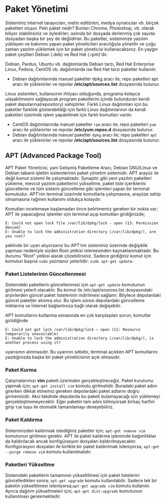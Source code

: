 # Paket Yönetimi
Sisteminiz internet tarayıcıları, metin editörleri, medya oynatıcılar vb. birçok paketten oluşur. Peki paket nedir? 
Bunları Chrome, Photoshop, vb. olarak biliyor olabilirsiniz ve öyledirler; aslında bir dosyada derlenmiş çok sayıda dosyadan başka bir şey de değildirler.
Bu paketler, sisteminize yazılım yükleyen ve bakımını yapan paket yöneticileri aracılığıyla yönetilir ve çoğu zaman yazılım yüklemek için bir paket yöneticisi kullanacaksınız. En yaygın paket çeşitleri Debian (.deb) ve Red Hat (.rpm)'dir. 

Debian, Pardus, Ubuntu vb. dağıtımlarda Debian tarzı, Red Hat Enterprise Linux, Fedora, CentOS vb. dağıtımlarda ise Red Hat tarzı paketler kullanılır.
+ Debian dağıtımlarında manuel paketler dpkg aracı ile; repo paketleri apt aracı ile yüklenirler ve repolar **/etc/apt/sources.list** dosyasında bulunur.

Linux sistemleri, kullanıcının ihtiyacı olduğunda, programa kolayca ulaşabilmesini sağlayacak program paketlerini içinde bulunduran kendi paket depolarına(repository) sahiptirler. Farklı Linux dağıtımları için bu paketler farklılık gösterebildiği için farklı Linux dağıtımlarının da kendi paketleri üzerinde işlem yapabilmek için farklı komutları vardır.
+ CentOS dağıtımlarında manuel paketler `rpm` aracı ile; repo paketleri `yum` aracı ile yüklenirler ve repolar **/etc/yum.repos.d** dosyasında bulunur.
+ Debian dağıtımlarında manuel paketler `dpkg` aracı ile; repo paketleri `apt` aracı ile yüklenirler ve repolar **/etc/apt/sources.list** dosyasında bulunur.

## APT (Advanced Package Tool) 
APT Paket Yöneticisi, yani Gelişmiş Paketleme Aracı, Debian GNU/Linux ve Debian
tabanlı işletim sistemlerinin paket yönetim sistemidir. APT arayüz ile değil komut sistemi ile çalışmaktadır.
Synaptic gibi yeni yazılım paketleri yükleme, mevcut yazılım paketlerini yükseltme,
paket liste içeriklerini güncelleme ve tüm sistemi güncelleme gibi işlemleri yapan bir
terminal komutudur.
APT’nin terminal üzerinde komutlarla çalışmasına, arayüze sahip olmamasına rağmen
kullanımı oldukça kolaydır.

Komutları incelemeye başlamadan önce belirtmemiz gereken bir nokta var; APT ile
yapacağınız işlemler için terminal açıp komutları girdiğinizde;
```
E: Could not open lock file /var/lib/dpkg/lock - open (13: Permission denied)
E: Unable to lock the administration directory (/var/lib/dpkg/), are you root?
```
şeklinde bir uyarı alıyorsanız bu APT’nin sisteminiz üzerinde değişiklik yapması nedeniyle sizden Root yetkisi istemesinden kaynaklanmaktadır. Bu durumu “Root” yetkisi alarak çözebilirsiniz. Sadece girdiğiniz komut için komutun başına `sudo` yazmanız yeterlidir: ```sudo apt-get update```.

### Paket Listelerinin Güncellenmesi
Sistemdeki paketlerin güncellenmesi için ```apt-get update``` komutunun girilmesi yeterli olacaktır. 
Bu komut ile /etc/apt/sources.list dosyasındaki arşivlerden güncel paket listelerinin indirilmesi sağlanır. Böylece depolardaki güncel paketler alınmış olur.
Bu işlem süresi depolardaki güncelleme miktarına ve İnternet bağlantınıza bağlı olarak değişebilir.

APT komutlarını kullanma esnasında en çok karşılaşılan sorun; komutlar girildiğinde
```
E: Could not get lock /var/lib/dpkg/lock – open (11: Resource temporarily unavailable)
E: Unable to lock the administration directory (/var/lib/dpkg/), is another process using it?
```
uyarısının alınmasıdır. Bu uyarının sebebi, terminal açıkken APT komutlarını yazdığınızda başka bir paket yöneticisinin açık olmasıdır. 

### Paket Kurma
Çalışmalarımızı **vim** paketi üzerinden gerçekleştireceğiz.
Paket kurulumu yapmak için; ```apt-get install vim``` komutu girilmelidir. 
Buradaki paket adını girerken dikkat etmemiz gereken depolardaki paket adlarını doğru girmemizdir. 
Aksi takdirde depolarda bu paketi bulamayacağı için yüklemeyi gerçekleştiremeyecektir. 
Eğer paketin tam adını bilmiyorsak birkaç harfini girip `tab` tuşu ile otomatik tamamlamayı deneyebiliriz.

### Paket Kaldırma
Sisteminizden kaldırmak istediğiniz paketler için; ```apt-get remove vim``` komutunun girilmesi gerekir. 
APT ile paket kaldırma işleminde bağımlılıklar da kaldırılacak ancak konfigürasyon dosyaları kaldırılmayacaktır. Konfigürasyon dosyaları ile birlikte bir paket kaldırılmak isteniyorsa; ```apt-get --purge remove vim``` komutu kullanılmalıdır.

### Paketleri Yükseltme
Sistemdeki paketlerin tamamının yükseltilmesi için paket listelerini güncelledikten sonra; ```apt-get upgrade``` komutu kullanılabilir. 
Sadece tek bir paketin yükseltilmesi isteniyorsa;```apt-get upgrade vim``` komutu kullanılır. 
Ayrıca dağıtım yükseltmeleri için; ```apt-get dist-upgrade``` komutunun kullanılması gerekmektedir.

